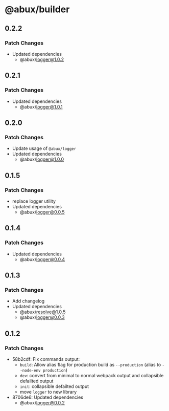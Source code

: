# @abux/builder

## 0.2.2

### Patch Changes

- Updated dependencies
  - @abux/logger@1.0.2

## 0.2.1

### Patch Changes

- Updated dependencies
  - @abux/logger@1.0.1

## 0.2.0

### Patch Changes

- Update usage of `@abux/logger`
- Updated dependencies
  - @abux/logger@1.0.0

## 0.1.5

### Patch Changes

- replace logger utility
- Updated dependencies
  - @abux/logger@0.0.5

## 0.1.4

### Patch Changes

- Updated dependencies
  - @abux/logger@0.0.4

## 0.1.3

### Patch Changes

- Add changelog
- Updated dependencies
  - @abux/resolve@1.0.5
  - @abux/logger@0.0.3

## 0.1.2

### Patch Changes

- 58b2cdf: Fix commands output:
  - `build`: Allow alias flag for production build as `--production` (alias to `--node-env production`)
  - `dev`: convert from minimal to normal webpack output and collapsible defailted output
  - `init`: collapsible defailted output
  - move `logger` to new library
- 8706de6: Updated dependencies
  - @abux/logger@0.0.2
